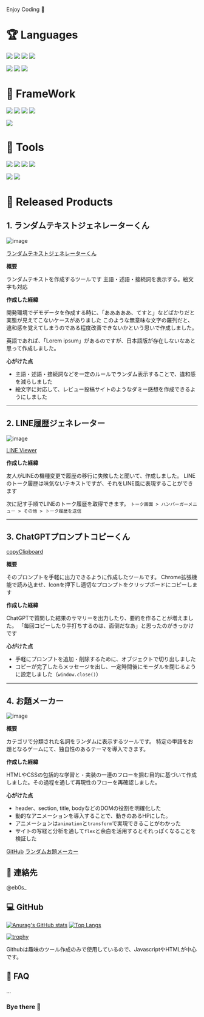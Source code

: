 Enjoy Coding 🎉

# 🏆  Languages

![](https://img.shields.io/badge/php-5year-red.svg?style=for-the-badge&logo=php)
![](https://img.shields.io/badge/JavaScript-5year-blue.svg?style=for-the-badge&logo=Javascript)
![](https://img.shields.io/badge/Ruby-1year-yellow.svg?style=for-the-badge&logo=Ruby)
![](https://img.shields.io/badge/MySQL-5year-purple.svg?style=for-the-badge&logo=MySQL)

![](https://img.shields.io/badge/apache-5year-red.svg?style=for-the-badge&logo=apache)
![](https://img.shields.io/badge/linux-5year-blue.svg?style=for-the-badge&logo=linux)
![](https://img.shields.io/badge/aws-1year-yellow.svg?style=for-the-badge&logo=aws)


# 🐳  FrameWork

![](https://img.shields.io/badge/cakephp-3year-red.svg?style=for-the-badge&logo=cakephp)
![](https://img.shields.io/badge/JQuery-5year-blue.svg?style=for-the-badge&logo=JQuery)
![](https://img.shields.io/badge/Vue.js-1year-yellow.svg?style=for-the-badge&logo=Laravel)
![](https://img.shields.io/badge/JQuery-5year-purple.svg?style=for-the-badge&logo=Vue.js)

![](https://img.shields.io/badge/RubyOnRails-0.1year-red.svg?style=for-the-badge&logo=RubyonRails)

# 🧰  Tools 

![](https://img.shields.io/badge/git-5year-red.svg?style=for-the-badge&logo=git)
![](https://img.shields.io/badge/docker-1year-blue.svg?style=for-the-badge&logo=docker)
![](https://img.shields.io/badge/slack-5year-yellow.svg?style=for-the-badge&logo=slack)
![](https://img.shields.io/badge/chatwork-1year-purple.svg?style=for-the-badge&logo=chatwork)

![](https://img.shields.io/badge/Vim-5year-red.svg?style=for-the-badge&logo=Vim)
![](https://img.shields.io/badge/VSCODE-5year-blue.svg?style=for-the-badge&logo=VisualStudioCode)



# 🦐  Released Products

## 1. ランダムテキストジェネレーターくん

![image](https://user-images.githubusercontent.com/55278680/132979225-44ef5619-75d5-4eff-85bf-6d2fa0311ee4.png)

[ランダムテキストジェネレーターくん](https://scrymee.github.io/textGenerator)

**概要**

ランダムテキストを作成するツールです
主語・述語・接続詞を表示する。絵文字も対応

**作成した経緯**

開発環境でデモデータを作成する時に、「あああああ、てすと」などばかりだと実態が見えてこないケースがありました
このような無意味な文字の羅列だと、違和感を覚えてしまうのである程度改善できないかという思いで作成しました。

英語であれば、「Lorem ipsum」があるのですが、日本語版が存在しないなあと思って作成しました。

**心がけた点**
- 主語・述語・接続詞などを一定のルールでランダム表示することで、違和感を減らしました
- 絵文字に対応して、レビュー投稿サイトのようなダミー感想を作成できるようにしました

------

## 2. LINE履歴ジェネレーター
![image](https://github.com/scrymee/scrymee/assets/55278680/af3d0427-41a6-48ee-8403-ffcd0de9b747)

[LINE Viewer](https://scrymee.github.io/LINEHistoryDesignGenerator/)

**作成した経緯**

友人がLINEの機種変更で履歴の移行に失敗したと聞いて、作成しました。
LINEのトーク履歴は味気ないテキストですが、それをLINE風に表現することができます

次に記す手順でLINEのトーク履歴を取得できます。
`トーク画面 > ハンバーガーメニュー > その他 > トーク履歴を送信`

-----

## 3. ChatGPTプロンプトコピーくん 

[copyClipboard](https://github.com/scrymee/copyClipboardMsg)

**概要**

そのプロンプトを手軽に出力できるように作成したツールです。
Chrome拡張機能で読み込ませ、Iconを押下し適切なプロンプトをクリップボードにコピーします

**作成した経緯**

ChatGPTで質問した結果のサマリーを出力したり、要約を作ることが増えました。
「毎回コピーしたり手打ちするのは、面倒だなあ」と思ったのがきっかけです

**心がけた点**

- 手軽にプロンプトを追加・削除するために、オブジェクトで切り出しました
- コピーが完了したらメッセージを出し、一定時間後にモーダルを閉じるように設定しました（`window.close()`）



-----

## 4. お題メーカー


![image](https://github.com/scrymee/scrymee/assets/55278680/24a06361-328b-43de-8ddb-97088e226cce)

**概要**

カテゴリで分類された名詞をランダムに表示するツールです。
特定の単語をお題となるゲームにて、独自性のあるテーマを導入できます。

**作成した経緯**

HTMLやCSSの包括的な学習と・実装の一連のフローを掴む目的に基づいて作成しました。その過程を通して再現性のフローを再確認しました。

**心がけた点**
- header、section, title, bodyなどのDOMの役割を明確化した
- 動的なアニメーションを導入することで、動きのあるHPにした。
- アニメーションは`animation`と`transform`で実現できることがわかった
- サイトの写経と分析を通して`flex`と余白を活用するとそれっぽくなることを検証した

[GitHub](https://github.com/scrymee/odaiMaker)
[ランダムお題メーカー](https://scrymee.github.io/odaiMaker/)


## 💬  連絡先

@eb0s_


## 💻  GitHub

[![Anurag's GitHub stats](https://github-readme-stats.vercel.app/api?username=scrymee&show_icons=true&theme=dark)](https://github.com/anuraghazra/github-readme-stats)
[![Top Langs](https://github-readme-stats.vercel.app/api/top-langs/?username=scrymee&layout=compact)](https://github.com/anuraghazra/github-readme-stats)

[![trophy](https://github-profile-trophy.vercel.app/?username=scrymee)](https://github.com/ryo-ma/github-profile-trophy)

Githubは趣味のツール作成のみで使用しているので、JavascriptやHTMLが中心です。

## 🤔  FAQ

...



### Bye there 👋

<!--
**scrymee/scrymee** is a ✨ _special_ ✨ repository because its `README.md` (this file) appears on your GitHub profile.

Here are some ideas to get you started:

- 🔭 I’m currently working on ...
- 🌱 I’m currently learning ...
- 👯 I’m looking to collaborate on ...
- 🤔 I’m looking for help with ...
- 💬 Ask me about ...
- 📫 How to reach me: ...
- 😄 Pronouns: ...
- ⚡ Fun fact: ...
-->
